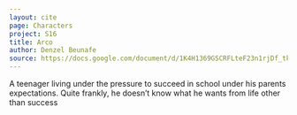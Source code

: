 ```yaml
---
layout: cite
page: Characters
project: S16
title: Arco
author: Denzel Beunafe
source: https://docs.google.com/document/d/1K4H1369GSCRFLteF23n1rjDf_tke8aqb4F7cfBas3RI/edit?usp=sharing
---
```

A teenager living under the pressure to succeed in school under his parents expectations. Quite frankly, he doesn’t know what he wants from life other than success
